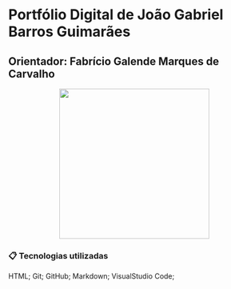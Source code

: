 # Portfólio Digital de João Gabriel Barros Guimarães

## Orientador: Fabrício Galende Marques de Carvalho

<div align="center">
    <img src="https://github.com/gabrielbguimaraes/portfolio_dsm-/blob/main/mgt/foto_gabriel.jpeg" width="300" height="300">
</div>


### 📋 Tecnologias utilizadas

HTML;
Git;
GitHub;
Markdown;
VisualStudio Code;